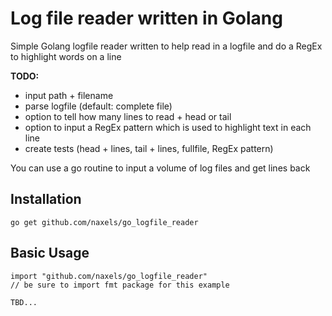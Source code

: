 # Log file reader written in Golang

Simple Golang logfile reader written to help read in a logfile
and do a RegEx to highlight words on a line

**TODO:**
- input path + filename
- parse logfile (default: complete file)
- option to tell how many lines to read + head or tail
- option to input a RegEx pattern which is used to highlight text in each line
- create tests (head + lines, tail + lines, fullfile, RegEx pattern)


You can use a go routine to input a volume of log files and get lines back

## Installation
```
go get github.com/naxels/go_logfile_reader
```

## Basic Usage
```
import "github.com/naxels/go_logfile_reader"
// be sure to import fmt package for this example

TBD...
```
